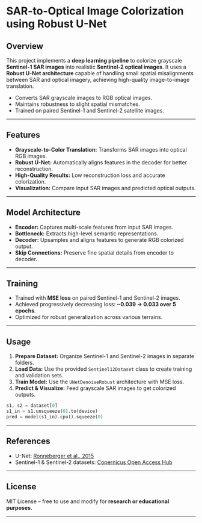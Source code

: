 
#  SAR-to-Optical Image Colorization using Robust U-Net

## Overview

This project implements a **deep learning pipeline** to colorize grayscale **Sentinel-1 SAR images** into realistic **Sentinel-2 optical images**. It uses a **Robust U-Net architecture** capable of handling small spatial misalignments between SAR and optical imagery, achieving high-quality image-to-image translation.

* Converts SAR grayscale images to RGB optical images.
* Maintains robustness to slight spatial mismatches.
* Trained on paired Sentinel-1 and Sentinel-2 satellite images.

---

## Features

* **Grayscale-to-Color Translation:** Transforms SAR images into optical RGB images.
* **Robust U-Net:** Automatically aligns features in the decoder for better reconstruction.
* **High-Quality Results:** Low reconstruction loss and accurate colorization.
* **Visualization:** Compare input SAR images and predicted optical outputs.

---

## Model Architecture

* **Encoder:** Captures multi-scale features from input SAR images.
* **Bottleneck:** Extracts high-level semantic representations.
* **Decoder:** Upsamples and aligns features to generate RGB colorized output.
* **Skip Connections:** Preserve fine spatial details from encoder to decoder.

---


## Training

* Trained with **MSE loss** on paired Sentinel-1 and Sentinel-2 images.
* Achieved progressively decreasing loss: **\~0.039 → 0.033 over 5 epochs**.
* Optimized for robust generalization across various terrains.

---

## Usage

1. **Prepare Dataset:** Organize Sentinel-1 and Sentinel-2 images in separate folders.
2. **Load Data:** Use the provided `Sentinel12Dataset` class to create training and validation sets.
3. **Train Model:** Use the `UNetDenoiseRobust` architecture with MSE loss.
4. **Predict & Visualize:** Feed grayscale SAR images to get colorized outputs.

```python
s1, s2 = dataset[0]
s1_in = s1.unsqueeze(0).to(device)
pred = model(s1_in).cpu().squeeze(0)
```

---

## References

* U-Net: [Ronneberger et al., 2015](https://arxiv.org/abs/1505.04597)
* Sentinel-1 & Sentinel-2 datasets: [Copernicus Open Access Hub](https://scihub.copernicus.eu/)

---

## License

MIT License – free to use and modify for **research or educational purposes**.

---


